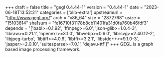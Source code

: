+++
draft = false
title = "gegl 0.4.44-1"
version = "0.4.44-1"
date = "2023-06-18T13:52:21"
categories = ['xlib-extra']
upstreamurl = "http://www.gegl.org/"
arch = "x86_64"
size = "2872768"
usize = "15103814"
sha1sum = "fe16710f31178b8cb11401fa31d0fa760b46fdf3"
depends = "['babl>=0.1.92', 'ffmpeg>=6.0', 'json-glib>=1.0.4-3', 'libraw>=0.21.1', 'openexr>=3.1.0', 'libwebp>=0.6.0', 'librsvg>=2.40.12-2', 'libjpeg-turbo', 'libtiff>=4.0.6', 'libffi>=3.2.1', 'libstdc++>=9.1.0-3', 'jasper>=2.0.10', 'suitesparse>=7.0.1', 'dejavu-ttf']"
+++
GEGL is a graph based image processing framework.